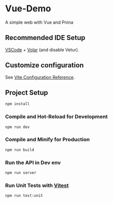 # Vue-Demo 

A simple web with Vue and Pnina
## Recommended IDE Setup

[VSCode](https://code.visualstudio.com/) + [Volar](https://marketplace.visualstudio.com/items?itemName=Vue.volar) (and disable Vetur).

## Customize configuration

See [Vite Configuration Reference](https://vitejs.dev/config/).

## Project Setup

```sh
npm install
```

### Compile and Hot-Reload for Development

```sh
npm run dev
```

### Compile and Minify for Production

```sh
npm run build
```
### Run the API in Dev env
```sh
npm run server
```

### Run Unit Tests with [Vitest](https://vitest.dev/)

```sh
npm run test:unit
```
